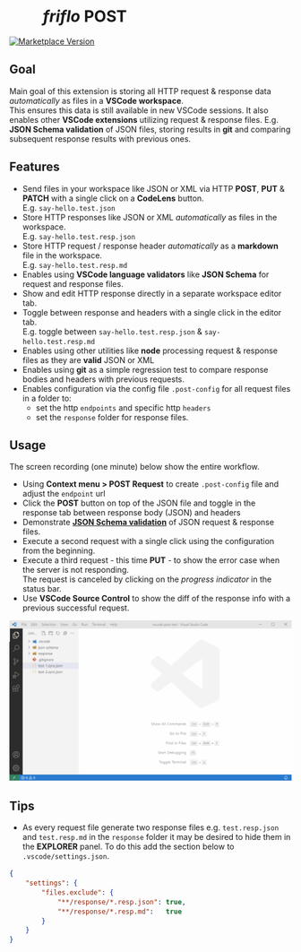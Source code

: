 #           _friflo_ **__POST__**

[![Marketplace Version](https://vsmarketplacebadge.apphb.com/version-short/friflo.vscode-friflo-post.svg)](https://marketplace.visualstudio.com/items?itemName=friflo.vscode-friflo-post)

## Goal
Main goal of this extension is storing all HTTP request & response data _automatically_ as files in a __VSCode workspace__.  
This ensures this data is still available in new VSCode sessions.
It also enables other __VSCode extensions__ utilizing request & response files.
E.g. __JSON Schema validation__ of JSON files, storing results in __git__ and comparing subsequent response results with previous ones.

## Features
*   Send files in your workspace like JSON or XML via HTTP __POST__, __PUT__ & __PATCH__ with a single click on a __CodeLens__ button.  
    E.g. `say-hello.test.json`
*   Store HTTP responses like JSON or XML _automatically_ as files  in the workspace.  
    E.g. `say-hello.test.resp.json`
*   Store HTTP request / response header _automatically_ as a __markdown__ file in the workspace.  
    E.g. `say-hello.test.resp.md`
*   Enables using __VSCode language validators__ like __JSON Schema__ for request and response files.  
*   Show and edit HTTP response directly in a separate workspace editor tab.
*   Toggle between response and headers with a single click in the editor tab.  
    E.g. toggle between `say-hello.test.resp.json` & `say-hello.test.resp.md`
*   Enables using other utilities like __node__ processing request & response files as they are __valid__ JSON or XML
*   Enables using __git__ as a simple regression test to compare response bodies and headers with previous requests.
*   Enables configuration via the config file `.post-config` for all request files in a folder to:
    *   set the http `endpoints` and specific http `headers`
    *   set the `response` folder for response files.

## Usage

The screen recording (one minute) below show the entire workflow.  
*   Using __Context menu > POST Request__ to create `.post-config` file and adjust the `endpoint` url
*   Click the __POST__ button on top of the JSON file and toggle in the response tab between response body (JSON) and headers
*   Demonstrate [__JSON Schema validation__](https://code.visualstudio.com/docs/languages/json#_mapping-to-a-schema-in-the-workspace)
of JSON request & response files.
*   Execute a second request with a single click using the configuration from the beginning.
*   Execute a third request - this time __PUT__ - to show the error case when the server is not responding.  
    The request is canceled by clicking on the _progress indicator_ in the status bar.
*   Use __VSCode Source Control__ to show the diff of the response info with a previous successful request.

![](https://raw.githubusercontent.com/friflo/vscode-friflo-post/master/docs/friflo-POST.gif)


## Tips

* As every request file generate two response files e.g. `test.resp.json` and `test.resp.md` in the `response` folder
it may be desired to hide them in the __EXPLORER__ panel. To do this add the section below to `.vscode/settings.json`.

```json
{
    "settings": {
        "files.exclude": {
		    "**/response/*.resp.json": true,
		    "**/response/*.resp.md":   true
        }
    }
}

```